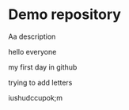 # Demo repository

Aa description

hello everyone

my first day in github

trying to add letters

iushudccupok;m
